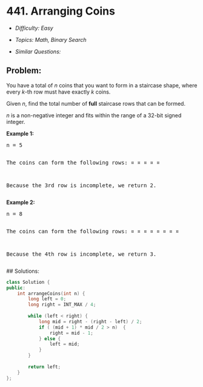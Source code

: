 # 441. Arranging Coins

* *Difficulty: Easy*

* *Topics: Math, Binary Search*

* *Similar Questions:*

## Problem:

<p>You have a total of <i>n</i> coins that you want to form in a staircase shape, where every <i>k</i>-th row must have exactly <i>k</i> coins.</p>
 
<p>Given <i>n</i>, find the total number of <b>full</b> staircase rows that can be formed.</p>

<p><i>n</i> is a non-negative integer and fits within the range of a 32-bit signed integer.</p>

<p><b>Example 1:</b>
<pre>
n = 5

The coins can form the following rows:
¤
¤ ¤
¤ ¤

Because the 3rd row is incomplete, we return 2.
</pre>
</p>

<p><b>Example 2:</b>
<pre>
n = 8

The coins can form the following rows:
¤
¤ ¤
¤ ¤ ¤
¤ ¤

Because the 4th row is incomplete, we return 3.
</pre>
</p>
## Solutions:

```c++
class Solution {
public:
    int arrangeCoins(int n) {
        long left = 0;
        long right = INT_MAX / 4;
        
        while (left < right) {
            long mid = right - (right - left) / 2;
            if ( (mid + 1) * mid / 2 > n)  {
                right = mid - 1;
            } else {
                left = mid;
            }
        }
        
        return left;
    }
};
```
